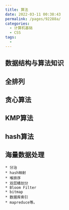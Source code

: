 ```yaml
---
title: 算法
date: 2022-03-11 00:38:43
permalink: /pages/92288a/
categories:
  - 计算机基础
  - CSS
tags:
  - 
---
```

## 数据结构与算法知识
             
      
## 全排列

## 贪心算法

## KMP算法

## hash算法
    
## 海量数据处理
    
    * 分治
    * hash映射
    * 堆排序
    * 双层桶划分
    * Bloom Filter
    * bitmap
    * 数据库索引
    * mapreduce等。